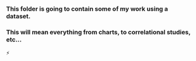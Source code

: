 ### This folder is going to contain some of my work using a dataset.
### This will mean everything from charts, to correlational studies, etc...

⚡️
